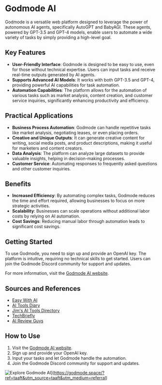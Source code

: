 # Godmode AI

Godmode is a versatile web platform designed to leverage the power of autonomous AI agents, specifically AutoGPT and BabyAGI. These agents, powered by GPT-3.5 and GPT-4 models, enable users to automate a wide variety of tasks by simply providing a high-level goal.

## Key Features

- **User-Friendly Interface**: Godmode is designed to be easy to use, even for those without technical expertise. Users can input tasks and receive real-time outputs generated by AI agents.
- **Supports Advanced AI Models**: It works with both GPT-3.5 and GPT-4, providing powerful AI capabilities for task automation.
- **Automation Capabilities**: The platform allows for the automation of various tasks such as market analysis, content creation, and customer service inquiries, significantly enhancing productivity and efficiency.

## Practical Applications

- **Business Process Automation**: Godmode can handle repetitive tasks like market analysis, negotiating leases, or even placing orders.
- **Creative and Unique Outputs**: It can generate creative content for writing, social media posts, and product descriptions, making it useful for marketers and content creators.
- **Data Analysis**: The platform can analyze large datasets to provide valuable insights, helping in decision-making processes.
- **Customer Service**: Automating responses to frequently asked questions and other customer inquiries.

## Benefits

- **Increased Efficiency**: By automating complex tasks, Godmode reduces the time and effort required, allowing businesses to focus on more strategic activities.
- **Scalability**: Businesses can scale operations without additional labor costs by relying on AI automation.
- **Cost Savings**: Reducing manual labor through automation leads to significant cost savings.

## Getting Started

To use Godmode, you need to sign up and provide an OpenAI key. The platform is intuitive, requiring no technical skills to get started. Users can join the Godmode Discord community for support and updates.

For more information, visit the [Godmode AI website](https://godmode.space/?ref=taaft&utm_source=taaft&utm_medium=referral).

## Sources and References

- [Easy With AI](https://easywithai.com/godmode)
- [AI Tools Diary](https://aitoolsdiary.com/godmode-ai/)
- [Jim's AI Tools Directory](https://jimcarter.me/ai-tools/godmodeai/)
- [TechBriefly](https://techbriefly.com/godmode-ai)
- [AI Review Guys](https://aireviewguys.com/godmode-ai)

## How to Use

1. Visit the [Godmode AI website](https://godmode.space/?ref=taaft&utm_source=taaft&utm_medium=referral).
2. Sign up and provide your OpenAI key.
3. Input your tasks and let Godmode handle the automation.
4. Join the Godmode Discord community for support and updates.

![Explore Godmode AI](https://img.shields.io/badge/Explore-Godmode_AI-brightgreen)](https://godmode.space/?ref=taaft&utm_source=taaft&utm_medium=referral)
